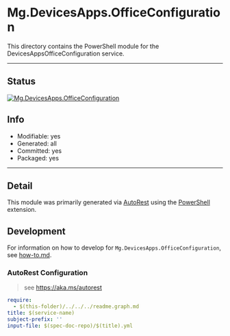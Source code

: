 <!-- region Generated -->
# Mg.DevicesApps.OfficeConfiguration
This directory contains the PowerShell module for the DevicesAppsOfficeConfiguration service.

---
## Status
[![Mg.DevicesApps.OfficeConfiguration](https://img.shields.io/powershellgallery/v/Mg.DevicesApps.OfficeConfiguration.svg?style=flat-square&label=Mg.DevicesApps.OfficeConfiguration "Mg.DevicesApps.OfficeConfiguration")](https://www.powershellgallery.com/packages/Mg.DevicesApps.OfficeConfiguration/)

## Info
- Modifiable: yes
- Generated: all
- Committed: yes
- Packaged: yes

---
## Detail
This module was primarily generated via [AutoRest](https://github.com/Azure/autorest) using the [PowerShell](https://github.com/Azure/autorest.powershell) extension.

## Development
For information on how to develop for `Mg.DevicesApps.OfficeConfiguration`, see [how-to.md](how-to.md).
<!-- endregion -->

### AutoRest Configuration

> see https://aka.ms/autorest

``` yaml
require:
  - $(this-folder)/../../../readme.graph.md
title: $(service-name)
subject-prefix: ''
input-file: $(spec-doc-repo)/$(title).yml
```
